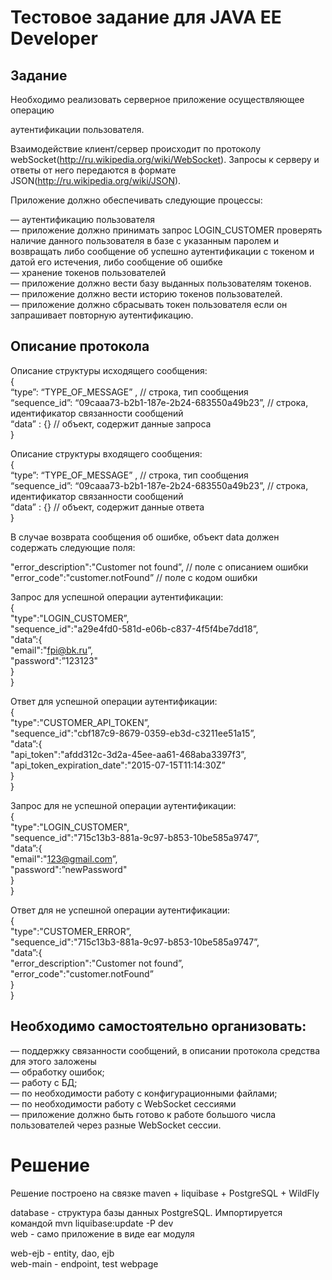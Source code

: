 # Тестовое задание для JAVA EE Developer

## Задание

Необходимо реализовать серверное приложение осуществляющее операцию

аутентификации пользователя.

Взаимодействие клиент/сервер происходит по протоколу webSocket(http://ru.wikipedia.org/wiki/WebSocket). Запросы к серверу и ответы от него передаются в формате JSON(http://ru.wikipedia.org/wiki/JSON).

Приложение должно обеспечивать следующие процессы:

— аутентификацию пользователя<br />
— приложение должно принимать запрос LOGIN_CUSTOMER проверять наличие данного пользователя в базе с указанным паролем и возвращать либо сообщение об успешно аутентификации с токеном и датой его истечения, либо сообщение об ошибке<br />
— хранение токенов пользователей<br />
— приложение должно вести базу выданных пользователям токенов.<br />
— приложение должно вести историю токенов пользователей.<br />
— приложение должно сбрасывать токен пользователя если он запрашивает повторную аутентификацию.<br />

## Описание протокола

Описание структуры исходящего сообщения:<br />
{<br />
  “type”: “TYPE_OF_MESSAGE” , // строка, тип сообщения<br />
  “sequence_id”: “09caaa73-b2b1-187e-2b24-683550a49b23”, // строка, идентификатор связанности сообщений<br />
  “data” : {} // объект, содержит данные запроса<br />
}

Описание структуры входящего сообщения:<br />
{<br />
  “type”: “TYPE_OF_MESSAGE” , // строка, тип сообщения<br />
  “sequence_id”: “09caaa73-b2b1-187e-2b24-683550a49b23”, // строка, идентификатор связанности сообщений<br />
  “data” : {} // объект, содержит данные ответа<br />
}

В случае возврата сообщения об ошибке, объект data должен содержать следующие поля:

"error_description":"Customer not found”, // поле с описанием ошибки<br />
"error_code":"customer.notFound” // поле с кодом ошибки

Запрос для успешной операции аутентификации:<br />
{<br />
  "type":"LOGIN_CUSTOMER”,<br />
  "sequence_id":"a29e4fd0-581d-e06b-c837-4f5f4be7dd18”,<br />
  "data”:{<br />
        "email":"fpi@bk.ru”,<br />
        "password":”123123"<br />
  }<br />
}

Ответ для успешной операции аутентификации:<br />
{<br />
  "type":"CUSTOMER_API_TOKEN”,<br />
  "sequence_id":"cbf187c9-8679-0359-eb3d-c3211ee51a15”,<br />
  "data”:{<br />
         "api_token":"afdd312c-3d2a-45ee-aa61-468aba3397f3”,<br />
         "api_token_expiration_date":"2015-07-15T11:14:30Z”<br />
  }<br />
}

Запрос для не успешной операции аутентификации:<br />
{<br />
  "type":"LOGIN_CUSTOMER",<br />
  "sequence_id":"715c13b3-881a-9c97-b853-10be585a9747”,<br />
  "data”:{<br />
        "email":"123@gmail.com”,<br />
        "password":”newPassword"<br />
  }<br />
}

Ответ для не успешной операции аутентификации:<br />
{<br />
  "type":"CUSTOMER_ERROR”,<br />
  "sequence_id":"715c13b3-881a-9c97-b853-10be585a9747”,<br />
  "data”:{<br />
       "error_description":"Customer not found”,<br />
       "error_code":"customer.notFound”<br />
  }<br />
}

## Необходимо самостоятельно организовать:
   
— поддержку связанности сообщений, в описании протокола средства для этого заложены<br />
— обработку ошибок;<br />
— работу с БД;<br />
— по необходимости работу с конфигурационными файлами;<br />
— по необходимости работу с WebSocket сессиями<br />
— приложение должно быть готово к работе большого числа пользователей через разные WebSocket сессии.<br />

# Решение

Решение построено на связке maven + liquibase + PostgreSQL + WildFly

database - структура базы данных PostgreSQL. Импортируется командой mvn liquibase:update -P dev<br />
web - само приложение в виде ear модуля

web-ejb - entity, dao, ejb<br />
web-main - endpoint, test webpage